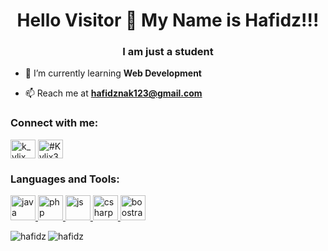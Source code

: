 <h1 align="center">Hello Visitor 👋 My Name is Hafidz!!!</h1>
<h3 align="center">I am just a student</h3>

- 🌱 I’m currently learning **Web Development**

- 📫 Reach me at **hafidznak123@gmail.com**


<h3 align="left">Connect with me:</h3>
<p align="left">
<a href="https://instagram.com/hafidz_hafidz" target="blank"><img align="center" src="https://cdn.jsdelivr.net/npm/simple-icons@3.0.1/icons/instagram.svg" alt="k_ylix" height="30" width="40" /></a>
<a href="https://discord.gg/#Hafidz0001" target="blank"><img align="center" src="https://cdn.jsdelivr.net/npm/simple-icons@3.0.1/icons/discord.svg" alt="#Kylix3272" height="30" width="40" /></a>
</p>

<h3 align="left">Languages and Tools:</h3>
<p align="left"> <a href="https://www.java.com/" target="_blank"> <img src="https://raw.githubusercontent.com/jmnote/z-icons/master/svg/java.svg" alt="java" width="40" height="40"/> </a> <a href="https://https://www.php.net/" target="_blank"> <img src="https://raw.githubusercontent.com/jmnote/z-icons/master/svg/php.svg" alt="php" width="40" height="40"/> </a> <a href="https://www.javascript.com/" target="_blank"> <img src="https://raw.githubusercontent.com/jmnote/z-icons/master/svg/javascript.svg" alt="js" width="40" height="40"/> </a> <a href="https://www.w3schools.com/cs/index.php" target="_blank"> <img src="	https://raw.githubusercontent.com/jmnote/z-icons/master/svg/csharp.svg" alt="csharp" width="40" height="40"/> </a> <a href="https://getbootstrap.com/" target="_blank"> <img src="	https://raw.githubusercontent.com/jmnote/z-icons/master/svg/bootstrap.svg" alt="boostrap" width="40" height="40"/> </a> </p>

<p>
  <img align="left" src="https://github-readme-stats.vercel.app/api/top-langs?username=hafidz0098&show_icons=true&locale=en&layout=compact&margin_bottom=20&theme=dark" alt="hafidz" />
</p>

</p>
  &nbsp;<img align="left" src="https://github-readme-stats.vercel.app/api?username=hafidz0098&show_icons=true&locale=en&theme=dark" alt="hafidz" />
</p>

